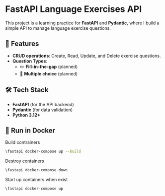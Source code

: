 # FastAPI Language Exercises API

This project is a learning practice for **FastAPI** and **Pydantic**, where I build a simple API to manage language exercise questions.

## 🚀 Features
- **CRUD operations**: Create, Read, Update, and Delete exercise questions.
- **Question Types**:
  - ✏️ **Fill-in-the-gap** (planned)
  - 🔘 **Multiple choice** (planned)

## 🛠 Tech Stack
- **FastAPI** (for the API backend)
- **Pydantic** (for data validation)
- **Python 3.12+**

## 🔧 Run in Docker

Build contrainers
```sh
\fastapi docker-compose up --build
```

Destroy containers
```sh
\fastapi docker-compose down
```

Start up containers when exist
```sh
\fastapi docker-compose up
```
